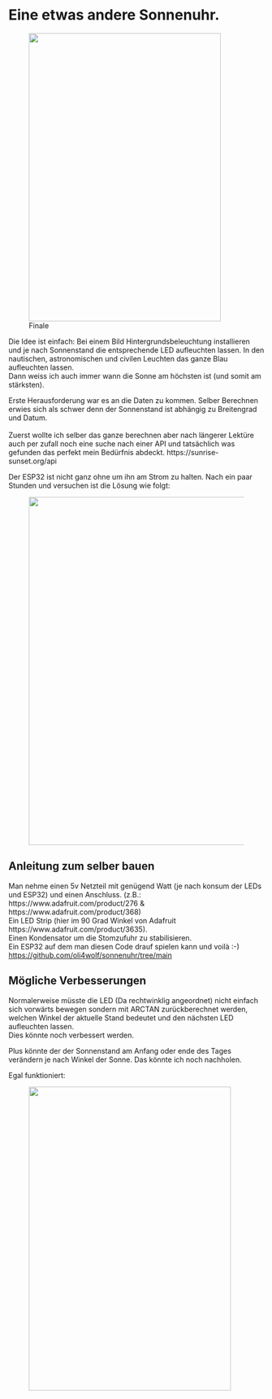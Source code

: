<h1> Eine etwas andere Sonnenuhr. </h1>
<!-- wp:image {"align":"center","id":159,"width":378,"height":566,"sizeSlug":"large","linkDestination":"none"} -->
<div class="wp-block-image"><figure class="aligncenter size-large is-resized"><img src="http://www.owolf.ch/wp-content/uploads/2021/06/IMG_20210611_1734529-683x1024.jpg" alt="" class="wp-image-159" width="378" height="566"/><figcaption>Finale</figcaption></figure></div>
<!-- /wp:image -->

<!-- wp:paragraph -->
<p>Die Idee ist einfach: Bei einem Bild Hintergrundsbeleuchtung installieren und je nach Sonnenstand die entsprechende LED aufleuchten lassen. In den nautischen, astronomischen und civilen Leuchten das ganze Blau aufleuchten lassen.<br>Dann weiss ich auch immer wann die Sonne am höchsten ist (und somit am stärksten).</p>
<!-- /wp:paragraph -->

<!-- wp:paragraph -->
<p>Erste Herausforderung war es an die Daten zu kommen. Selber Berechnen erwies sich als schwer denn der Sonnenstand ist abhängig zu Breitengrad und Datum.<br><br>Zuerst wollte ich selber das ganze berechnen aber nach längerer Lektüre auch per zufall noch eine suche nach einer API und tatsächlich was gefunden das perfekt mein Bedürfnis abdeckt. https://sunrise-sunset.org/api</p>
<!-- /wp:paragraph -->

<!-- wp:paragraph -->
<p>Der ESP32 ist nicht ganz ohne um ihn am Strom zu halten. Nach ein paar Stunden und versuchen ist die Lösung wie folgt:</p>
<!-- /wp:paragraph -->

<!-- wp:image {"id":155,"width":456,"height":684,"sizeSlug":"large","linkDestination":"none"} -->
<figure class="wp-block-image size-large is-resized"><img src="http://www.owolf.ch/wp-content/uploads/2021/06/IMG_20210528_1632288-683x1024.jpg" alt="" class="wp-image-155" width="456" height="684"/></figure>
<!-- /wp:image -->

<!-- wp:heading -->
<h2>Anleitung zum selber bauen</h2>
<!-- /wp:heading -->

<!-- wp:paragraph -->
<p>Man nehme einen 5v Netzteil mit genügend Watt (je nach konsum der LEDs und ESP32) und einen Anschluss. (z.B.: https://www.adafruit.com/product/276 &amp; https://www.adafruit.com/product/368)<br>Ein LED Strip (hier im 90 Grad Winkel von Adafruit https://www.adafruit.com/product/3635).<br>Einen Kondensator um die Stomzufuhr zu stabilisieren.<br>Ein ESP32 auf dem man diesen Code drauf spielen kann und voilà :-)<br><a href="https://github.com/oli4wolf/sonnenuhr/blob/main/esp32_RESTClient.ino" target="_blank" rel="noreferrer noopener">https://github.com/oli4wolf/sonnenuhr/tree/main</a></p>
<!-- /wp:paragraph -->

<!-- wp:heading -->
<h2>Mögliche Verbesserungen</h2>
<!-- /wp:heading -->

<!-- wp:paragraph -->
<p>Normalerweise müsste die LED (Da rechtwinklig angeordnet) nicht einfach sich vorwärts bewegen sondern mit ARCTAN zurückberechnet werden, welchen Winkel der aktuelle Stand bedeutet und den nächsten LED aufleuchten lassen.<br>Dies könnte noch verbessert werden.</p>
<!-- /wp:paragraph -->

<!-- wp:paragraph -->
<p>Plus könnte der der Sonnenstand am Anfang oder ende des Tages verändern je nach Winkel der Sonne. Das könnte ich noch nachholen.</p>
<!-- /wp:paragraph -->

<!-- wp:paragraph -->
<p>Egal funktioniert:</p>
<!-- /wp:paragraph -->

<!-- wp:image {"width":398,"height":597} -->
<figure class="wp-block-image is-resized"><img src="https://lh3.googleusercontent.com/o2xv8E4PpijFsluOTld1kNY1Ux02Deb3ICKGsyKML_Ifjc_sqeV2nDk9e8ZOYeSjmzPmmd20K3AbJBQ591_9q8DnGn89CrKDaVvFqGS1EoCCsZD5pXI9PTqepoHraYwmTAd0J5Ry9IaoxcFI9Ti5wEhp4I5GETGUdJLP7ebFqiEntp8mwgN5aWY2hjkC2tw8r-9ZYSQ5S0nOWCLTIBK44reUH7zpFLjWv_Skh5YsRVHsBrVYr4OK5P5WEYcyhK3-uiXIzhgp_8-KIRp3moclbQYHav_IaskESsQu8JZLIvnhR9m0gTicbVIgNOGCwtS6x1mOhGRhkP2NAoLsUhbX6IDjgUXZa5icLtvrw3slDQeaM10HhViATjW-fvDjX21jivpMlDwU-HakRhuwthfPFuHsltO4Sdocltwqhwkgq6Rqx0G8so-PCMbqdt3R92adpVAjejpXuSHkfi9YU-7SIXBlBmJwalun0nEVSbIUNCGqfGtRU_Au063Pi9WaKoveIfHDydpq29N9lBSMEZ0z3mai10BvT-svdAxZf3d60t4jefuI3wWJdCJoWMt3ikdES28LL0Lt3rWzWjyXVTVAbXtfcpohY_Pjlvm57-nhk_-Bpjr3J5-DgWMtGyxNQW7lCo0zdGuC6yZO2nMiEfxfewE3axqMFpyLS3XXjBLi7HengpL2QG-TBK8d5HD8tuF4mcxJyJKt6q0in0mlOuTmcxA=w1325-h1986-no?authuser=0" alt="" width="398" height="597"/></figure>
<!-- /wp:image -->
